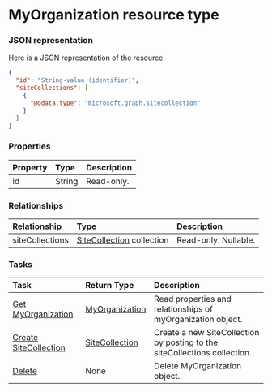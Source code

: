 # MyOrganization resource type



### JSON representation

Here is a JSON representation of the resource

<!-- {
  "blockType": "resource",
  "optionalProperties": [
    "siteCollections"
  ],
  "@odata.type": "microsoft.graph.myorganization"
}-->

```json
{
  "id": "String-value (identifier)",
  "siteCollections": [
    {
      "@odata.type": "microsoft.graph.sitecollection"
    }
  ]
}

```
### Properties
| Property	   | Type	|Description|
|:---------------|:--------|:----------|
|id|String| Read-only.|

### Relationships
| Relationship | Type	|Description|
|:---------------|:--------|:----------|
|siteCollections|[SiteCollection](sitecollection.md) collection| Read-only. Nullable.|

### Tasks

| Task		   | Return Type	|Description|
|:---------------|:--------|:----------|
|[Get MyOrganization](../api/myorganization_get.md) | [MyOrganization](myorganization.md) |Read properties and relationships of myOrganization object.|
|[Create SiteCollection](../api/myorganization_post_sitecollections.md) |[SiteCollection](sitecollection.md)| Create a new SiteCollection by posting to the siteCollections collection.|
|[Delete](../api/myorganization_delete.md) | None |Delete MyOrganization object. |

<!-- uuid: 57e02da2-b862-4b2f-836a-c2a183fcf46b
2015-10-21 09:49:44 UTC -->
<!-- {
  "type": "#page.annotation",
  "description": "MyOrganization resource",
  "keywords": "",
  "section": "documentation",
  "tocPath": ""
}-->